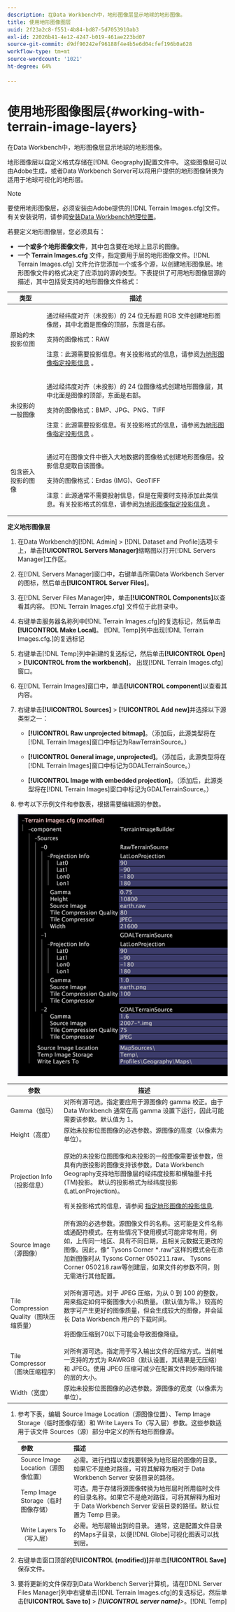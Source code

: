 ```yaml
---
description: 在Data Workbench中，地形图像层显示地球的地形图像。
title: 使用地形图像图层
uuid: 2f23a2c8-f551-4b84-bd87-5d7053910ab3
exl-id: 22026b41-4e12-4247-b019-461ae223bd07
source-git-commit: d9df90242ef96188f4e4b5e6d04cfef196b0a628
workflow-type: tm+mt
source-wordcount: '1021'
ht-degree: 64%

---
```


# 使用地形图像图层{#working-with-terrain-image-layers}

在Data Workbench中，地形图像层显示地球的地形图像。

地形图像层以自定义格式存储在[!DNL Geography]配置文件中。 这些图像层可以由Adobe生成，或者Data Workbench Server可以将用户提供的地形图像转换为适用于地球可视化的地形层。

>[!NOTE]
>
>要使用地形图像层，必须安装由Adobe提供的[!DNL Terrain Images.cfg]文件。 有关安装说明，请参阅[安装Data Workbench地理位置](../../../../home/c-geo-oview/c-inst-geo/c-inst-geo.md)。

若要定义地形图像层，您必须具有：

* **一个或多个地形图像文件**，其中包含要在地球上显示的图像。
* **一个 Terrain Images.cfg** 文件，指定要用于层的地形图像文件。[!DNL Terrain Images.cfg] 文件允许您添加一个或多个源，以创建地形图像层。地形图像文件的格式决定了应添加的源的类型。下表提供了可用地形图像层源的描述，其中包括受支持的地形图像文件格式：

<table id="table_BF8D5933BFBE45039BD164C258D3B450"> 
 <thead> 
  <tr> 
   <th colname="col1" class="entry"> 类型 </th> 
   <th colname="col2" class="entry"> 描述 </th> 
  </tr>
 </thead>
 <tbody> 
  <tr> 
   <td colname="col1"> 原始的未投影位图 </td> 
   <td colname="col2"> <p>通过经纬度对齐（未投影）的 24 位无标题 RGB 文件创建地形图像层，其中北面是图像的顶部，东面是右部。 </p> <p>支持的图像格式：RAW </p> <p> <p>注意：此源需要投影信息。有关投影格式的信息，请参阅<a href="../../../../home/c-geo-oview/c-wk-img-lyrs/c-trn-img-lyrs/c-proj-info-trn-imgs/c-proj-info-trn-imgs.md#concept-69b0c668038f4de9bf430a3a468a2abd">为地形图像指定投影信息</a> 。 </p> </p> </td> 
  </tr> 
  <tr> 
   <td colname="col1"> 未投影的一般图像 </td> 
   <td colname="col2"> <p>通过经纬度对齐（未投影）的 24 位图像格式创建地形图像层，其中北面是图像的顶部，东面是右部。 </p> <p>支持的图像格式：BMP、JPG、PNG、TIFF </p> <p> <p>注意：此源需要投影信息。有关投影格式的信息，请参阅<a href="../../../../home/c-geo-oview/c-wk-img-lyrs/c-trn-img-lyrs/c-proj-info-trn-imgs/c-proj-info-trn-imgs.md#concept-69b0c668038f4de9bf430a3a468a2abd">为地形图像指定投影信息</a> 。 </p> </p> </td> 
  </tr> 
  <tr> 
   <td colname="col1"> 包含嵌入投影的图像 </td> 
   <td colname="col2"> <p>通过可在图像文件中嵌入大地数据的图像格式创建地形图像层。投影信息提取自该图像。 </p> <p>支持的图像格式：Erdas (IMG)、GeoTIFF </p> <p> <p>注意：此源通常不需要投射信息，但是在需要时支持添加此类信息。有关投影格式的信息，请参阅<a href="../../../../home/c-geo-oview/c-wk-img-lyrs/c-trn-img-lyrs/c-proj-info-trn-imgs/c-proj-info-trn-imgs.md#concept-69b0c668038f4de9bf430a3a468a2abd">为地形图像指定投影信息</a> 。 </p> </p> </td> 
  </tr> 
 </tbody> 
</table>

**定义地形图像层**

1. 在Data Workbench的[!DNL Admin] > [!DNL Dataset and Profile]选项卡上，单击&#x200B;**[!UICONTROL Servers Manager]**&#x200B;缩略图以打开[!DNL Servers Manager]工作区。

1. 在[!DNL Servers Manager]窗口中，右键单击所需Data Workbench Server的图标，然后单击&#x200B;**[!UICONTROL Server Files]**。

1. 在[!DNL Server Files Manager]中，单击&#x200B;**[!UICONTROL Components]**&#x200B;以查看其内容。 [!DNL Terrain Images.cfg] 文件位于此目录中。

1. 右键单击服务器名称列中[!DNL Terrain Images.cfg]的复选标记，然后单击&#x200B;**[!UICONTROL Make Local]**。 [!DNL Temp]列中出现[!DNL Terrain Images.cfg.]的复选标记

1. 右键单击[!DNL Temp]列中新建的复选标记，然后单击&#x200B;**[!UICONTROL Open]** > **[!UICONTROL from the workbench]**。 出现[!DNL Terrain Images.cfg]窗口。

1. 在[!DNL Terrain Images]窗口中，单击&#x200B;**[!UICONTROL component]**&#x200B;以查看其内容。

1. 右键单击&#x200B;**[!UICONTROL Sources]** > **[!UICONTROL Add new]**&#x200B;并选择以下源类型之一：

   * **[!UICONTROL Raw unprojected bitmap]**。（添加后，此源类型将在[!DNL Terrain Images]窗口中标记为RawTerrainSource。）

   * **[!UICONTROL General image, unprojected]**。（添加后，此源类型将在[!DNL Terrain Images]窗口中标记为GDALTerrainSource。）

   * **[!UICONTROL Image with embedded projection]**。（添加后，此源类型将在[!DNL Terrain Images]窗口中标记为GDALTerrainSource。）

1. 参考以下示例文件和参数表，根据需要编辑源的参数。

   ![](assets/cfg_TerrainImages_ALL.png)

<table id="table_83171CB58F8B4816BCCA9BFFD5ECD92A"> 
 <thead> 
  <tr> 
   <th colname="col1" class="entry"> 参数 </th> 
   <th colname="col2" class="entry"> 描述 </th> 
  </tr>
 </thead>
 <tbody> 
  <tr> 
   <td colname="col1"> Gamma（伽马） </td> 
   <td colname="col2"> 对所有源可选。指定要应用于源图像的 gamma 校正。由于 Data Workbench 通常在高 gamma 设置下运行，因此可能需要该参数。默认值为 1。 </td> 
  </tr> 
  <tr> 
   <td colname="col1"> Height（高度） </td> 
   <td colname="col2"> 原始未投影位图图像的必选参数。源图像的高度（以像素为单位）。 </td> 
  </tr> 
  <tr> 
   <td colname="col1"> Projection Info（投影信息） </td> 
   <td colname="col2"> <p>原始的未投影位图图像和未投影的一般图像需要该参数，但具有内嵌投影的图像支持该参数。Data Workbench<span class="wintitle"> Geography</span>支持地形图像层的经纬度投影和横轴墨卡托(TM)投影。 默认的投影格式为经纬度投影 (LatLonProjection)。 </p> <p>有关投影格式的信息，请参阅 <a href="../../../../home/c-geo-oview/c-wk-img-lyrs/c-trn-img-lyrs/c-proj-info-trn-imgs/c-proj-info-trn-imgs.md#concept-69b0c668038f4de9bf430a3a468a2abd"> 指定地形图像的投影信息</a>. </p> </td> 
  </tr> 
  <tr> 
   <td colname="col1"> Source Image（源图像） </td> 
   <td colname="col2">所有源的必选参数。源图像文件的名称。这可能是文件名称或通配符模式。在有些情况下使用模式可能非常有用，例如，上传同一地区、具有不同日期，且相关元数据无更改的图像。因此，像“<span class="filepath"> Tysons Corner *.raw</span>”这样的模式会在添加新图像时从<span class="filepath"> Tysons Corner 050211.raw</span>、<span class="filepath"> Tysons Corner 050218.raw</span>等创建层，如果文件的参数不同，则无需进行其他配置。 </td> 
  </tr> 
  <tr> 
   <td colname="col1"> Tile Compression Quality（图块压缩质量） </td> 
   <td colname="col2"> <p>对所有源可选。对于 JPEG 压缩，为从 0 到 100 的整数，用来指定如何平衡图像大小和质量。（默认值为零。）较高的数字可产生更好的图像质量，但会生成较大的图像，并会延长 Data Workbench 用户的下载时间。 </p> <p>将图像压缩到70以下可能会导致图像降级。 </p> </td> 
  </tr> 
  <tr> 
   <td colname="col1"> Tile Compressor（图块压缩程序） </td> 
   <td colname="col2"> 对所有源可选。指定用于写入输出文件的压缩方式。当前唯一支持的方式为 RAWRGB（默认设置，其结果是无压缩）和 JPEG。使用 JPEG 压缩可减少在配置文件同步期间传输的层的大小。 </td> 
  </tr> 
  <tr> 
   <td colname="col1"> Width（宽度） </td> 
   <td colname="col2"> 原始未投影位图图像的必选参数。源图像的宽度（以像素为单位）。 </td> 
  </tr> 
 </tbody> 
</table>

1. 参考下表，编辑 Source Image Location（源图像位置）、Temp Image Storage（临时图像存储）和 Write Layers To（写入层）参数。这些参数适用于该文件 Sources（源）部分中定义的所有地形图像源。

   | 参数 | 描述 |
   |---|---|
   | Source Image Location（源图像位置） | 必需。进行扫描以查找要转换为地形层的图像的目录。如果它不是绝对路径，可将其解释为相对于 Data Workbench Server 安装目录的路径。 |
   | Temp Image Storage（临时图像存储） | 可选。用于存储将源图像转换为地形层时所用临时文件的目录名称。如果它不是绝对路径，可将其解释为相对于 Data Workbench Server 安装目录的路径。默认位置为 Temp 目录。 |
   | Write Layers To（写入层） | 必需。地形层输出到的目录。 通常，这是配置文件目录的Maps子目录，以便[!DNL Globe]可视化图表可以找到层。 |

1. 右键单击窗口顶部的&#x200B;**[!UICONTROL (modified)]**&#x200B;并单击&#x200B;**[!UICONTROL Save]**&#x200B;保存文件。

1. 要将更新的文件保存到Data Workbench Server计算机，请在[!DNL Server Files Manager]列中右键单击[!DNL Terrain Images.cfg]的复选标记，然后单击&#x200B;**[!UICONTROL Save to]** > ***[!UICONTROL server name]**>*。[!DNL Temp]
